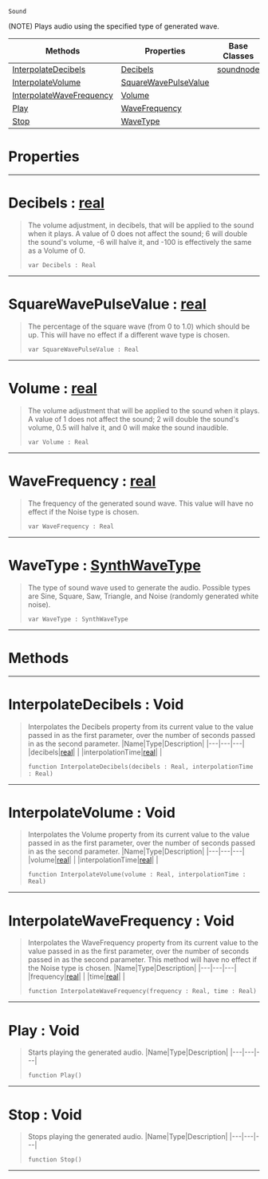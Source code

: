  `Sound`

(NOTE) Plays audio using the specified type of generated wave.

|Methods|Properties|Base Classes|Derived Classes|
|---|---|---|---|
|[ InterpolateDecibels](https://github.com/dragonCASTjosh/PlasmaDocs/blob/master/code_reference/class_reference/generatedwavenode.markdown#interpolatedecibels-void)|[ Decibels](https://github.com/dragonCASTjosh/PlasmaDocs/blob/master/code_reference/class_reference/generatedwavenode.markdown#decibels-plasma-engine-doc)|[soundnode](https://github.com/dragonCASTjosh/PlasmaDocs/blob/master/code_reference/class_reference/soundnode.markdown)| |
|[ InterpolateVolume](https://github.com/dragonCASTjosh/PlasmaDocs/blob/master/code_reference/class_reference/generatedwavenode.markdown#interpolatevolume-void)|[ SquareWavePulseValue](https://github.com/dragonCASTjosh/PlasmaDocs/blob/master/code_reference/class_reference/generatedwavenode.markdown#squarewavepulsevalue-zer)| | |
|[ InterpolateWaveFrequency](https://github.com/dragonCASTjosh/PlasmaDocs/blob/master/code_reference/class_reference/generatedwavenode.markdown#interpolatewavefrequency)|[ Volume](https://github.com/dragonCASTjosh/PlasmaDocs/blob/master/code_reference/class_reference/generatedwavenode.markdown#volume-plasma-engine-docum)| | |
|[ Play](https://github.com/dragonCASTjosh/PlasmaDocs/blob/master/code_reference/class_reference/generatedwavenode.markdown#play-void)|[ WaveFrequency](https://github.com/dragonCASTjosh/PlasmaDocs/blob/master/code_reference/class_reference/generatedwavenode.markdown#wavefrequency-plasma-engin)| | |
|[ Stop](https://github.com/dragonCASTjosh/PlasmaDocs/blob/master/code_reference/class_reference/generatedwavenode.markdown#stop-void)|[ WaveType](https://github.com/dragonCASTjosh/PlasmaDocs/blob/master/code_reference/class_reference/generatedwavenode.markdown#wavetype-plasma-engine-doc)| | |


 #  Properties


---  
 #  Decibels : [real](https://github.com/dragonCASTjosh/PlasmaDocs/blob/master/code_reference/lightning_base_types/real.markdown)

> The volume adjustment, in decibels, that will be applied to the sound when it plays. A value of 0 does not affect the sound; 6 will double the sound's volume, -6 will halve it, and -100 is effectively the same as a Volume of 0.
> ``` lang=cpp, name=Lightning
> var Decibels : Real


---  
 #  SquareWavePulseValue : [real](https://github.com/dragonCASTjosh/PlasmaDocs/blob/master/code_reference/lightning_base_types/real.markdown)

> The percentage of the square wave (from 0 to 1.0) which should be up. This will have no effect if a different wave type is chosen.
> ``` lang=cpp, name=Lightning
> var SquareWavePulseValue : Real


---  
 #  Volume : [real](https://github.com/dragonCASTjosh/PlasmaDocs/blob/master/code_reference/lightning_base_types/real.markdown)

> The volume adjustment that will be applied to the sound when it plays. A value of 1 does not affect the sound; 2 will double the sound's volume, 0.5 will halve it, and 0 will make the sound inaudible.
> ``` lang=cpp, name=Lightning
> var Volume : Real


---  
 #  WaveFrequency : [real](https://github.com/dragonCASTjosh/PlasmaDocs/blob/master/code_reference/lightning_base_types/real.markdown)

> The frequency of the generated sound wave. This value will have no effect if the Noise type is chosen.
> ``` lang=cpp, name=Lightning
> var WaveFrequency : Real


---  
 #  WaveType : [SynthWaveType](https://github.com/dragonCASTjosh/PlasmaDocs/blob/master/code_reference/enum_reference.markdown#synthwavetype)

> The type of sound wave used to generate the audio. Possible types are Sine, Square, Saw, Triangle, and Noise (randomly generated white noise).
> ``` lang=cpp, name=Lightning
> var WaveType : SynthWaveType


---  
 #  Methods


---  
 #  InterpolateDecibels : Void

> Interpolates the Decibels property from its current value to the value passed in as the first parameter, over the number of seconds passed in as the second parameter.
> |Name|Type|Description|
> |---|---|---|
> |decibels|[real](https://github.com/dragonCASTjosh/PlasmaDocs/blob/master/code_reference/lightning_base_types/real.markdown)| |
> |interpolationTime|[real](https://github.com/dragonCASTjosh/PlasmaDocs/blob/master/code_reference/lightning_base_types/real.markdown)| |
> ``` lang=cpp, name=Lightning
> function InterpolateDecibels(decibels : Real, interpolationTime : Real)
> ``` 


---  
 #  InterpolateVolume : Void

> Interpolates the Volume property from its current value to the value passed in as the first parameter, over the number of seconds passed in as the second parameter.
> |Name|Type|Description|
> |---|---|---|
> |volume|[real](https://github.com/dragonCASTjosh/PlasmaDocs/blob/master/code_reference/lightning_base_types/real.markdown)| |
> |interpolationTime|[real](https://github.com/dragonCASTjosh/PlasmaDocs/blob/master/code_reference/lightning_base_types/real.markdown)| |
> ``` lang=cpp, name=Lightning
> function InterpolateVolume(volume : Real, interpolationTime : Real)
> ``` 


---  
 #  InterpolateWaveFrequency : Void

> Interpolates the WaveFrequency property from its current value to the value passed in as the first parameter, over the number of seconds passed in as the second parameter. This method will have no effect if the Noise type is chosen.
> |Name|Type|Description|
> |---|---|---|
> |frequency|[real](https://github.com/dragonCASTjosh/PlasmaDocs/blob/master/code_reference/lightning_base_types/real.markdown)| |
> |time|[real](https://github.com/dragonCASTjosh/PlasmaDocs/blob/master/code_reference/lightning_base_types/real.markdown)| |
> ``` lang=cpp, name=Lightning
> function InterpolateWaveFrequency(frequency : Real, time : Real)
> ``` 


---  
 #  Play : Void

> Starts playing the generated audio.
> |Name|Type|Description|
> |---|---|---|
> ``` lang=cpp, name=Lightning
> function Play()
> ``` 


---  
 #  Stop : Void

> Stops playing the generated audio.
> |Name|Type|Description|
> |---|---|---|
> ``` lang=cpp, name=Lightning
> function Stop()
> ``` 


---  
 

 